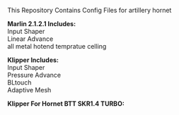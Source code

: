 This Repository Contains Config Files for artillery hornet  
  
  
    
**Marlin 2.1.2.1 Includes:**   
Input Shaper  
Linear Advance  
all metal hotend tempratue celling
  
  
**Klipper Includes:**  
Input Shaper  
Pressure Advance  
BLtouch  
Adaptive Mesh

**Klipper For Hornet BTT SKR1.4 TURBO:**
